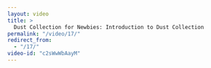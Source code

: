 ```yaml
---
layout: video
title: >
  Dust Collection for Newbies: Introduction to Dust Collection
permalink: "/video/17/"
redirect_from:
  - "/17/"
video-id: "c2sWwWbAayM"
---
```

